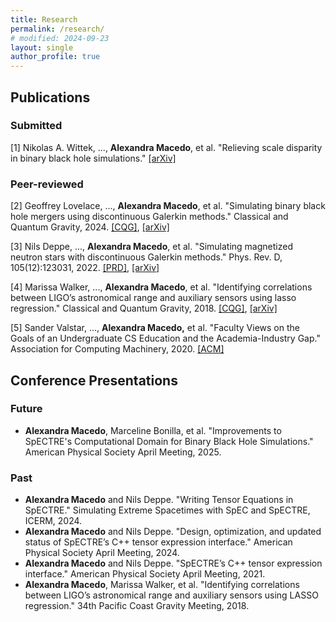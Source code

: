 ```yaml
---
title: Research
permalink: /research/
# modified: 2024-09-23
layout: single
author_profile: true
---
```


## Publications
### Submitted

[1] Nikolas A. Wittek, ..., **Alexandra Macedo**, et al. "Relieving scale disparity in binary black hole simulations." [[arXiv]](https://arxiv.org/abs/2410.22290)

### Peer-reviewed

[2] Geoffrey Lovelace, ..., **Alexandra Macedo**, et al. "Simulating binary black hole mergers using discontinuous Galerkin methods." Classical and Quantum Gravity, 2024. [[CQG]](https://iopscience.iop.org/article/10.1088/1361-6382/ad9f19), [[arXiv]](https://arxiv.org/abs/2410.00265)

[3] Nils Deppe, ..., **Alexandra Macedo**, et al. "Simulating magnetized neutron stars with discontinuous Galerkin methods." Phys. Rev. D, 105(12):123031, 2022. [[PRD]](https://journals.aps.org/prd/abstract/10.1103/PhysRevD.105.123031), [[arXiv]](https://arxiv.org/abs/2109.12033)

[4] Marissa Walker, ..., **Alexandra Macedo**, et al. "Identifying correlations between LIGO’s astronomical range and auxiliary sensors using lasso regression." Classical and Quantum Gravity, 2018. [[CQG]](https://iopscience.iop.org/article/10.1088/1361-6382/aae593), [[arXiv]](https://arxiv.org/abs/1807.02592)

[5] Sander Valstar, ..., **Alexandra Macedo,** et al. "Faculty Views on the Goals of an Undergraduate CS Education and the Academia-Industry Gap." Association for Computing Machinery, 2020. [[ACM]](https://dl.acm.org/doi/abs/10.1145/3328778.3366834)

## Conference Presentations
### Future
- **Alexandra Macedo**, Marceline Bonilla, et al. "Improvements to SpECTRE's Computational Domain for Binary Black Hole Simulations." American Physical Society April Meeting, 2025.

### Past
- **Alexandra Macedo** and Nils Deppe. "Writing Tensor Equations in SpECTRE." Simulating Extreme Spacetimes with SpEC and SpECTRE, ICERM, 2024.
- **Alexandra Macedo** and Nils Deppe. "Design, optimization, and updated status of SpECTRE’s C++ tensor expression interface." American Physical Society April Meeting, 2024.
- **Alexandra Macedo** and Nils Deppe. "SpECTRE’s C++ tensor expression interface." American Physical Society April Meeting, 2021.
- **Alexandra Macedo**, Marissa Walker, et al. "Identifying correlations between LIGO’s astronomical range and auxiliary sensors using LASSO regression." 34th Pacific Coast Gravity Meeting, 2018.
